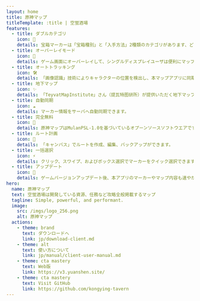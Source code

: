 ```yaml
---
layout: home
title: 原神マップ
titleTemplate: :title | 空蛍酒場
features:
  - title: ダブルカテゴリ
    icon: 🦾
    details: 宝箱マーカーは「宝箱種別」と「入手方法」2種類のカテゴリがあります、どちらかのカテゴリを使用する場合、指定地域に重複なく統合して宝箱マーカーが表示されます。
  - title: オーバーレイモード
    icon: 🎪
    details: ゲーム画面にオーバーレイして、シングルディスプレイユーザは便利にマップをチェックする。
  - title: オートトラッキング
    icon: 🛠
    details: 「画像認識」技術によりキャラクターの位置を検出し、本マップアプリに同期表示されます、まるでゲーム内マップのようです。
  - title: 地下マップ
    icon: ✨
    details: 「TeyvatMapInstitute」さん（提瓦特图研所）が提供いただく地下マップサービスです。地下マップの階層、入口などの情報が提供されます。
  - title: 自動同期
    icon: ☁️
    details: マーカー情報をサーバへ自動同期できます。
  - title: 完全無料
    icon: 🎉
    details: 原神マップはMulanPSL-1.0を基づいているオプーンソースソフトウエアです。広告なし無課金でご利用いただけます。
  - title: ルート計画
    icon: 🚩
    details: 「キャンバス」でルートを作成、編集、バックアップができます。
  - title: 一括選択
    icon: ⚡
    details: クリック、スワイプ、およびボックス選択でマーカーをクイック選択できます。
  - title: アップデート
    icon: 🚀
    details: ゲームバージョンアップデート後、本アプリのマーカーやマップ内容も速やかに更新します。ゲーム体験100％快適！
hero:
  name: 原神マップ
  text: 空蛍酒場は開発している資源、任務など攻略全般掲載するマップ
  tagline: Simple, powerful, and performant.
  image:
    src: /imgs/logo_256.png
    alt: 原神マップ
  actions:
    - theme: brand
      text: ダウンロードへ
      link: jp/download-client.md
    - theme: alt
      text: 使い方について
      link: jp/manual/client-user-manual.md
    - theme: cta mastery
      text: Web版
      link: https://v3.yuanshen.site/
    - theme: cta mastery
      text: Visit GitHub
      link: https://github.com/kongying-tavern
---
```


<script setup>
import '../../.vitepress/theme/styles/home-links.css'
</script>
